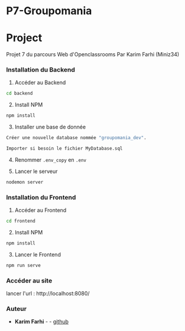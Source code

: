 # P7-Groupomania

# Project

Projet 7 du parcours Web d'Openclassrooms
Par Karim Farhi (Miniz34)

### Installation du Backend

1. Accéder au Backend
``` bash 
cd backend
```

2. Install NPM
``` bash
npm install
```

3. Installer une base de donnée
``` bash
Créer une nouvelle database nommée "groupomania_dev".
 ```
``` bash
Importer si besoin le fichier MyDatabase.sql
 ```

4. Renommer `.env_copy` en `.env`

5. Lancer le serveur
``` bash
nodemon server
```

### Installation du Frontend

1. Accéder au Frontend
``` bash
cd frontend
```

2. Install NPM
``` bash
npm install
```


3. Lancer le Frontend
``` bash
npm run serve
```

### Accéder au site

lancer l'url : http://localhost:8080/


### Auteur 


* **Karim Farhi** -  - [github](https://github.com/Miniz34)

